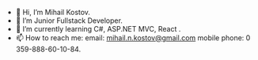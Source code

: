 - 👋 Hi, I’m Mihail Kostov.
- 👀 I’m Junior Fullstack Developer.
- 🌱 I’m currently learning  C#, ASP.NET MVC, React .
- 📫 How to reach me:
         email: mihail.n.kostov@gmail.com
         mobile phone: 0 359-888-60-10-84.

<!---
MK-Kostov/MK-Kostov is a ✨ special ✨ repository because its `README.md` (this file) appears on your GitHub profile.
You can click the Preview link to take a look at your changes.
--->

